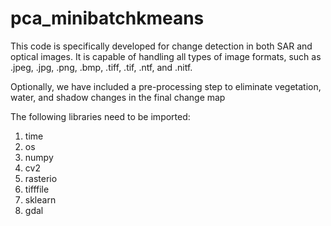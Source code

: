 # pca_minibatchkmeans

This code is specifically developed for change detection in both SAR and optical images. It is capable of handling all types of image formats, such as .jpeg, .jpg, .png, .bmp, .tiff, .tif, .ntf, and .nitf.

Optionally, we have included a pre-processing step to eliminate vegetation, water, and shadow changes in the final change map

The following libraries need to be imported:
1. time
2. os
3. numpy
4. cv2
5. rasterio
6. tifffile
7. sklearn
8. gdal
